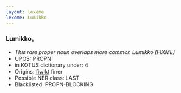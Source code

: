 ```yaml
---
layout: lexeme
lexeme: Lumikko
---
```


###  Lumikko₁

* _This rare proper noun overlaps more common *Lumikko* (FIXME)_
* UPOS:  PROPN
* in KOTUS dictionary under:  4
* Origins: [fiwikt](https://fi.wiktionary.org/wiki/Lumikko) finer 
* Possible NER class:  LAST
* Blacklisted:  PROPN-BLOCKING

